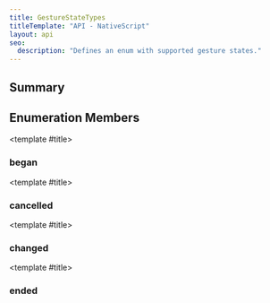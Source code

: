 ```yaml
---
title: GestureStateTypes
titleTemplate: "API - NativeScript"
layout: api
seo:
  description: "Defines an enum with supported gesture states."
---
```


<!-- This page is auto generated, do not edit manually. -->
<!-- Run "yarn generate:api-docs" to regenerate -->

<script setup lang="ts">
  import { provide } from "vue";
  import API_DATA from "./GestureStateTypes.data.json";
  
  provide('API_DATA', API_DATA);
</script>

<APIRefComment commentBase64="eyJibG9ja1RhZ3MiOltdLCJtb2RpZmllclRhZ3MiOnt9LCJzdW1tYXJ5IjpbeyJraW5kIjoidGV4dCIsInRleHQiOiJEZWZpbmVzIGFuIGVudW0gd2l0aCBzdXBwb3J0ZWQgZ2VzdHVyZSBzdGF0ZXMuIn1dfQ==" v-once />

## <Heading ignore>Summary</Heading>

<APIRefSummary v-once />

## Enumeration Members

<div class="">

<APIRef for="11104" v-once>

<template #title>

### began

</template>

</APIRef>

</div>

<div class="">

<APIRef for="11103" v-once>

<template #title>

### cancelled

</template>

</APIRef>

</div>

<div class="">

<APIRef for="11105" v-once>

<template #title>

### changed

</template>

</APIRef>

</div>

<div class="">

<APIRef for="11106" v-once>

<template #title>

### ended

</template>

</APIRef>

</div>
